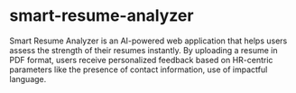 # smart-resume-analyzer
Smart Resume Analyzer is an AI-powered web application that helps users assess the strength of their resumes instantly. By uploading a resume in PDF format, users receive personalized feedback based on HR-centric parameters like the presence of contact information, use of impactful language.
